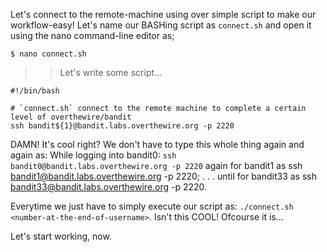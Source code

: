 Let's connect to the remote-machine using over simple script to make our workflow-easy!
Let's name our BASHing script as `connect.sh` and open it using the nano command-line editor as;

```
$ nano connect.sh
```

>> Let's write some script...
```
#!/bin/bash

# `connect.sh` connect to the remote machine to complete a certain level of overthewire/bandit
ssh bandit${1}@bandit.labs.overthewire.org -p 2220
```

DAMN! It's cool right? We don't have to type this whole thing again and again as:
While logging into bandit0: 
`ssh bandit0@bandit.labs.overthewire.org -p 2220`
again for bandit1 as ssh bandit1@bandit.labs.overthewire.org -p 2220;
.
.
.
until for bandit33 as ssh bandit33@bandit.labs.overthewire.org -p 2220.

Everytime we just have to simply execute our script as: `./connect.sh <number-at-the-end-of-username>`.
Isn't this COOL! Ofcourse it is...

Let's start working, now.

